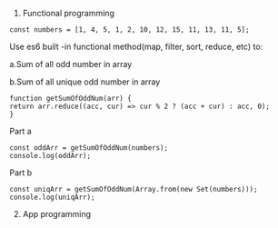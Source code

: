 1. Functional programming

  ```
const numbers = [1, 4, 5, 1, 2, 10, 12, 15, 11, 13, 11, 5];
```

Use es6 built -in functional method(map, filter, sort, reduce, etc) to:

a.Sum of all odd number in array

b.Sum of all unique odd number in array

  ```
function getSumOfOddNum(arr) {
  return arr.reduce((acc, cur) => cur % 2 ? (acc + cur) : acc, 0);
}
```

Part a

  ```
const oddArr = getSumOfOddNum(numbers);
console.log(oddArr);
```

Part b

  ```
const uniqArr = getSumOfOddNum(Array.from(new Set(numbers)));
console.log(uniqArr);
```

2. App programming